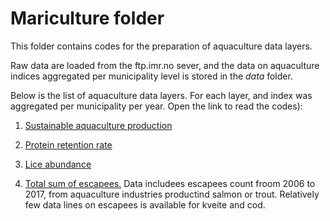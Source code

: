 # Mariculture folder

This folder contains codes for the preparation of aquaculture data layers.

Raw data are loaded from the ftp.imr.no sever, and the data on aquaculture indices aggregated per municipality level is stored in the *data* folder.



Below is the list of aquaculture data layers. For each layer, and index was aggregated per municipality per year. Open the link to read the codes):

1. [Sustainable aquaculture production](https://ohi-norway.github.io/nor-prep/prep/food_provision/Mariculture/sustainable_mariculture_production.html
) 
2. [Protein retention rate](https://ohi-norway.github.io/nor-prep/prep/food_provision/Mariculture/Protein.retention.rate.html)

2. [Lice abundance](https://ohi-norway.github.io/nor-prep/prep/food_provision/Mariculture/salmon.lice.html) 

4. [Total sum of escapees.](https://ohi-norway.github.io/nor-prep/prep/food_provision/Mariculture/escapees_data.html) 
Data includees escapees count froom 2006 to 2017, from aquaculture industries productind salmon or trout. Relatively few data lines on escapees is available for kveite and cod. 




